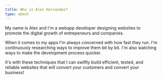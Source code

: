 ```yaml
---
title: Who is Alex Hernandez?
type: about
---
```


My name is Alex and I'm a webapp developer designing websites to promote the digital growth of entrepeneurs and companies.

When it comes to my apps I'm always concerned with how fast they run. I'm continuously researching ways to improve them bit by bit. I'm also watching ways to make the development process quicker. 

It's with these techniques that I can swiftly build efficient, tested, and reliable websites that will convert your customers and convert your business!